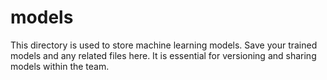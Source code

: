 # models

This directory is used to store machine learning models. Save your trained models and any related files here. It is essential for versioning and sharing models within the team.
